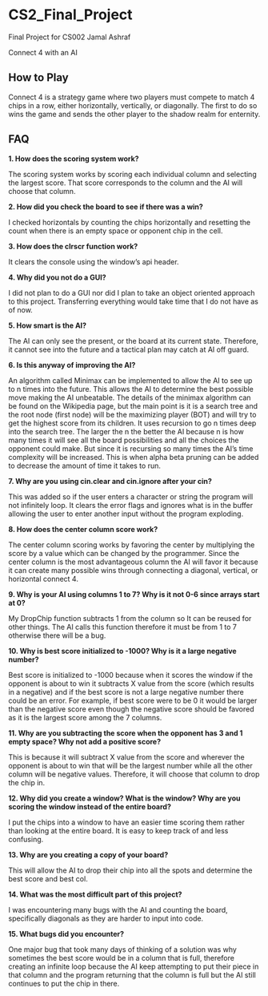 # CS2_Final_Project
Final Project for CS002 Jamal Ashraf

Connect 4 with an AI

<h2>  
  How to Play
</h2>

Connect 4 is a strategy game where two players must compete to match 4 chips in a row, either horizontally, vertically, or      diagonally.
The first to do so wins the game and sends the other player to the shadow realm for enternity. 

<h2>  
  FAQ
</h2>

<b> 1.	How does the scoring system work? </b>

The scoring system works by scoring each individual column and selecting the largest score. That score corresponds to the column and the AI will choose that column. 

<b> 2.	How did you check the board to see if there was a win? </b>

I checked horizontals by counting the chips horizontally and resetting the count when there is an empty space or opponent chip in the cell.

<b> 3.	How does the clrscr function work? </b>

It clears the console using the window’s api header.

<b> 4.	Why did you not do a GUI? </b>

I did not plan to do a GUI nor did I plan to take an object oriented approach to this project. Transferring everything would take time that I do not have as of now. 

<b> 5.	How smart is the AI? </b>

The AI can only see the present, or the board at its current state. Therefore, it cannot see into the future and a tactical plan may catch at AI off guard.

<b> 6.	Is this anyway of improving the AI? </b>

An algorithm called Minimax can be implemented to allow the AI to see up to n times into the future. This allows the AI to determine the best possible move making the AI unbeatable. The details of the minimax algorithm can be found on the Wikipedia page, but the main point is it is a search tree and the root node (first node) will be the maximizing player (BOT) and will try to get the highest score from its children. It uses recursion to go n times deep into the search tree. The larger the n the better the AI because n is how many times it will see all the board possibilities and all the choices the opponent could make. But since it is recursing so many times the AI’s time complexity will be increased. This is when alpha beta pruning can be added to decrease the amount of time it takes to run. 

<b> 7.	Why are you using cin.clear and cin.ignore after your cin? </b>

This was added so if the user enters a character or string the program will not infinitely loop. It clears the error flags and ignores what is in the buffer allowing the user to enter another input without the program exploding. 

<b> 8.	How does the center column score work? </b>

The center column scoring works by favoring the center by multiplying the score by a value which can be changed by the programmer. Since the center column is the most advantageous column the AI will favor it because it can create many possible wins through connecting a diagonal, vertical, or horizontal connect 4. 

<b> 9.	Why is your AI using columns 1 to 7? Why is it not 0-6 since arrays start at 0? </b>

My DropChip function subtracts 1 from the column so It can be reused for other things. The AI calls this function therefore it must be from 1 to 7 otherwise there will be a bug. 

<b> 10.	Why is best score initialized to -1000? Why is it a large negative number? </b>

Best score is initialized to -1000 because when it scores the window if the opponent is about to win it subtracts X value from the score (which results in a negative) and if the best score is not a large negative number there could be an error. For example, if best score were to be 0 it would be larger than the negative score even though the negative score should be favored as it is the largest score among the 7 columns. 

<b> 11.	Why are you subtracting the score when the opponent has 3 and 1 empty space? Why not add a positive score? </b>

This is because it will subtract X value from the score and wherever the opponent is about to win that will be the largest number while all the other column will be negative values. Therefore, it will choose that column to drop the chip in. 

<b> 12.	Why did you create a window? What is the window? Why are you scoring the window instead of the entire board? </b>

I put the chips into a window to have an easier time scoring them rather than looking at the entire board. It is easy to keep track of and less confusing. 

<b> 13.	Why are you creating a copy of your board? </b>

This will allow the AI to drop their chip into all the spots and determine the best score and best col. 

<b> 14.	What was the most difficult part of this project? </b>

I was encountering many bugs with the AI and counting the board, specifically diagonals as they are harder to input into code. 

<b> 15.	What bugs did you encounter? </b>

One major bug that took many days of thinking of a solution was why sometimes the best score would be in a column that is full, therefore creating an infinite loop because the AI keep attempting to put their piece in that column and the program returning that the column is full but the AI still continues to put the chip in there. 
